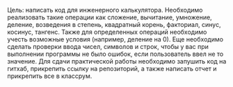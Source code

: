 Цель: написать код для инженерного калькулятора. Необходимо реализовать такие операции как сложение,
вычитание, умножение, деление, возведения в степень, квадратный корень, факториал, синус, косинус, тангенс. Также для определенных операций необходимо учесть возможные условия (например, деление на 0). Еще необходимо сделать проверки ввода чисел, символов и строк, чтобы у вас при выполнении программы не было ошибок, если пользователь ввел не то значение. 
Для сдачи практической работы необходимо запушить код на гитхаб, прикрепить ссылку на репозиторий, а также написать отчет и прикрепить все в классрум.
